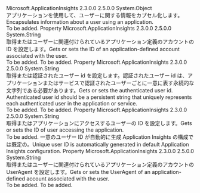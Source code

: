 <Type Name="UserContext" FullName="Microsoft.ApplicationInsights.Extensibility.Implementation.UserContext">
  <TypeSignature Language="C#" Value="public sealed class UserContext" />
  <TypeSignature Language="ILAsm" Value=".class public auto ansi sealed beforefieldinit UserContext extends System.Object" />
  <TypeSignature Language="DocId" Value="T:Microsoft.ApplicationInsights.Extensibility.Implementation.UserContext" />
  <TypeSignature Language="VB.NET" Value="Public NotInheritable Class UserContext" />
  <TypeSignature Language="F#" Value="type UserContext = class" />
  <AssemblyInfo>
    <AssemblyName>Microsoft.ApplicationInsights</AssemblyName>
    <AssemblyVersion>2.3.0.0</AssemblyVersion>
    <AssemblyVersion>2.5.0.0</AssemblyVersion>
  </AssemblyInfo>
  <Base>
    <BaseTypeName>System.Object</BaseTypeName>
  </Base>
  <Interfaces />
  <Docs>
    <summary>
            <span data-ttu-id="8389e-101">アプリケーションを使用して、ユーザーに関する情報をカプセル化します。</span><span class="sxs-lookup"><span data-stu-id="8389e-101">Encapsulates information about a user using an application.</span></span>
            </summary>
    <remarks>To be added.</remarks>
  </Docs>
  <Members>
    <Member MemberName="AccountId">
      <MemberSignature Language="C#" Value="public string AccountId { get; set; }" />
      <MemberSignature Language="ILAsm" Value=".property instance string AccountId" />
      <MemberSignature Language="DocId" Value="P:Microsoft.ApplicationInsights.Extensibility.Implementation.UserContext.AccountId" />
      <MemberSignature Language="VB.NET" Value="Public Property AccountId As String" />
      <MemberSignature Language="F#" Value="member this.AccountId : string with get, set" Usage="Microsoft.ApplicationInsights.Extensibility.Implementation.UserContext.AccountId" />
      <MemberType>Property</MemberType>
      <AssemblyInfo>
        <AssemblyName>Microsoft.ApplicationInsights</AssemblyName>
        <AssemblyVersion>2.3.0.0</AssemblyVersion>
        <AssemblyVersion>2.5.0.0</AssemblyVersion>
      </AssemblyInfo>
      <ReturnValue>
        <ReturnType>System.String</ReturnType>
      </ReturnValue>
      <Docs>
        <summary>
            <span data-ttu-id="8389e-102">取得またはユーザーに関連付けられているアプリケーション定義のアカウントの ID を設定します。</span><span class="sxs-lookup"><span data-stu-id="8389e-102">Gets or sets the ID of an application-defined account associated with the user.</span></span>
            </summary>
        <value>To be added.</value>
        <remarks>To be added.</remarks>
      </Docs>
    </Member>
    <Member MemberName="AuthenticatedUserId">
      <MemberSignature Language="C#" Value="public string AuthenticatedUserId { get; set; }" />
      <MemberSignature Language="ILAsm" Value=".property instance string AuthenticatedUserId" />
      <MemberSignature Language="DocId" Value="P:Microsoft.ApplicationInsights.Extensibility.Implementation.UserContext.AuthenticatedUserId" />
      <MemberSignature Language="VB.NET" Value="Public Property AuthenticatedUserId As String" />
      <MemberSignature Language="F#" Value="member this.AuthenticatedUserId : string with get, set" Usage="Microsoft.ApplicationInsights.Extensibility.Implementation.UserContext.AuthenticatedUserId" />
      <MemberType>Property</MemberType>
      <AssemblyInfo>
        <AssemblyName>Microsoft.ApplicationInsights</AssemblyName>
        <AssemblyVersion>2.3.0.0</AssemblyVersion>
        <AssemblyVersion>2.5.0.0</AssemblyVersion>
      </AssemblyInfo>
      <ReturnValue>
        <ReturnType>System.String</ReturnType>
      </ReturnValue>
      <Docs>
        <summary>
            <span data-ttu-id="8389e-103">取得または認証されたユーザー id を設定します。認証されたユーザー id は、アプリケーションまたはサービスで認証されたユーザーごとに一意に表す永続的な文字列である必要があります。</span><span class="sxs-lookup"><span data-stu-id="8389e-103">Gets or sets the authenticated user id. Authenticated user id should be a persistent string that uniquely represents each authenticated user in the application or service.</span></span>
            </summary>
        <value>To be added.</value>
        <remarks>To be added.</remarks>
      </Docs>
    </Member>
    <Member MemberName="Id">
      <MemberSignature Language="C#" Value="public string Id { get; set; }" />
      <MemberSignature Language="ILAsm" Value=".property instance string Id" />
      <MemberSignature Language="DocId" Value="P:Microsoft.ApplicationInsights.Extensibility.Implementation.UserContext.Id" />
      <MemberSignature Language="VB.NET" Value="Public Property Id As String" />
      <MemberSignature Language="F#" Value="member this.Id : string with get, set" Usage="Microsoft.ApplicationInsights.Extensibility.Implementation.UserContext.Id" />
      <MemberType>Property</MemberType>
      <AssemblyInfo>
        <AssemblyName>Microsoft.ApplicationInsights</AssemblyName>
        <AssemblyVersion>2.3.0.0</AssemblyVersion>
        <AssemblyVersion>2.5.0.0</AssemblyVersion>
      </AssemblyInfo>
      <ReturnValue>
        <ReturnType>System.String</ReturnType>
      </ReturnValue>
      <Docs>
        <summary>
            <span data-ttu-id="8389e-104">取得またはアプリケーションにアクセスするユーザーの ID を設定します。</span><span class="sxs-lookup"><span data-stu-id="8389e-104">Gets or sets the ID of user accessing the application.</span></span>
            </summary>
        <value>To be added.</value>
        <remarks>
            <span data-ttu-id="8389e-105">一意のユーザー ID が自動的に生成 Application Insights の構成では既定の。</span><span class="sxs-lookup"><span data-stu-id="8389e-105">Unique user ID is automatically generated in default Application Insights configuration.</span></span> 
            </remarks>
      </Docs>
    </Member>
    <Member MemberName="UserAgent">
      <MemberSignature Language="C#" Value="public string UserAgent { get; set; }" />
      <MemberSignature Language="ILAsm" Value=".property instance string UserAgent" />
      <MemberSignature Language="DocId" Value="P:Microsoft.ApplicationInsights.Extensibility.Implementation.UserContext.UserAgent" />
      <MemberSignature Language="VB.NET" Value="Public Property UserAgent As String" />
      <MemberSignature Language="F#" Value="member this.UserAgent : string with get, set" Usage="Microsoft.ApplicationInsights.Extensibility.Implementation.UserContext.UserAgent" />
      <MemberType>Property</MemberType>
      <AssemblyInfo>
        <AssemblyName>Microsoft.ApplicationInsights</AssemblyName>
        <AssemblyVersion>2.3.0.0</AssemblyVersion>
        <AssemblyVersion>2.5.0.0</AssemblyVersion>
      </AssemblyInfo>
      <ReturnValue>
        <ReturnType>System.String</ReturnType>
      </ReturnValue>
      <Docs>
        <summary>
            <span data-ttu-id="8389e-106">取得またはユーザーに関連付けられているアプリケーション定義のアカウントの UserAgent を設定します。</span><span class="sxs-lookup"><span data-stu-id="8389e-106">Gets or sets the UserAgent of an application-defined account associated with the user.</span></span>
            </summary>
        <value>To be added.</value>
        <remarks>To be added.</remarks>
      </Docs>
    </Member>
  </Members>
</Type>